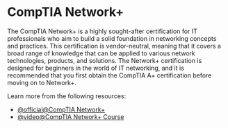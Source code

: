 # CompTIA Network+

The CompTIA Network+ is a highly sought-after certification for IT professionals who aim to build a solid foundation in networking concepts and practices. This certification is vendor-neutral, meaning that it covers a broad range of knowledge that can be applied to various network technologies, products, and solutions. The Network+ certification is designed for beginners in the world of IT networking, and it is recommended that you first obtain the CompTIA A+ certification before moving on to Network+.

Learn more from the following resources:

- [@official@CompTIA Network+](https://www.comptia.org/certifications/network)
- [@video@CompTIA Network+ Course](https://www.youtube.com/watch?v=xmpYfyNmWbw)